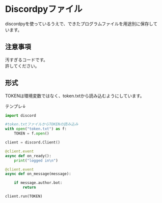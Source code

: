 # Discordpyファイル  
discordpyを使っているうえで、できたプログラムファイルを用途別に保存しています。  

## 注意事項  
汚すぎるコードです。  
許してください。　　

## 形式  
TOKENは環境変数ではなく、token.txtから読み込むようにしています。  

テンプレ↓
```py
import discord

#token.txtファイルからTOKENの読み込み
with open("token.txt") as f:
	TOKEN = f.open()

client = discord.Client()

@client.event
async def on_ready():
    print("logged in\n")

@client.event
async def on_message(message):

    if message.author.bot:
        return

client.run(TOKEN)
```